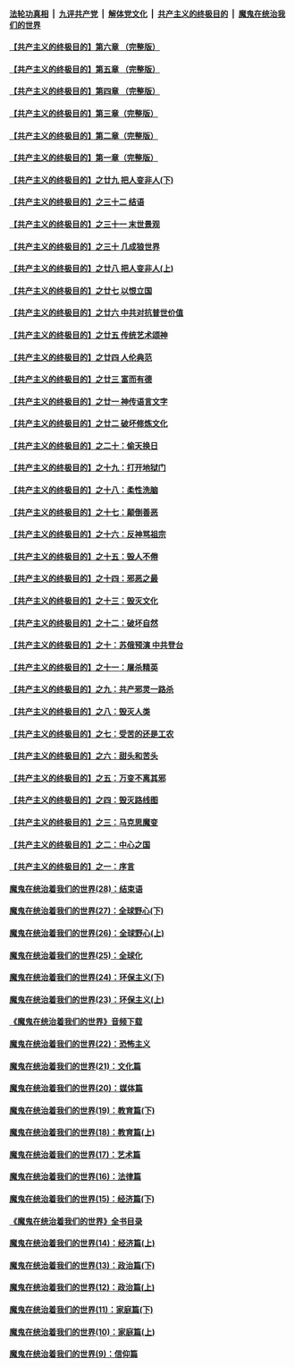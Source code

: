 

####  [法轮功真相](../../../../basic/blob/master/README.md?t=07011902) &nbsp;|&nbsp; [九评共产党](../../../../9ping.md/blob/master/README.md?t=07011902) &nbsp;|&nbsp; [解体党文化](../../../../jtdwh.md/blob/master/README.md?t=07011902)  &nbsp;|&nbsp; [共产主义的终极目的](../../../../gczydzjmd.md/blob/master/README.md?t=07011902) &nbsp;|&nbsp; [魔鬼在统治我们的世界](../../../../mgztzwmdsj.md/blob/master/README.md?t=07011902) 

#### [【共产主义的终极目的】第六章 （完整版）](../pages/nsc422/n11428913.md?t=07011902) 

#### [【共产主义的终极目的】第五章 （完整版）](../pages/nsc422/n11428912.md?t=07011902) 

#### [【共产主义的终极目的】第四章 （完整版）](../pages/nsc422/n11428907.md?t=07011902) 

#### [【共产主义的终极目的】第三章（完整版）](../pages/nsc422/n11428848.md?t=07011902) 

#### [【共产主义的终极目的】第二章（完整版）](../pages/nsc422/n11428831.md?t=07011902) 

#### [【共产主义的终极目的】第一章（完整版）](../pages/nsc422/n11417651.md?t=07011902) 

#### [【共产主义的终极目的】之廿九 把人变非人(下)](../pages/nsc422/n11344140.md?t=07011902) 

#### [【共产主义的终极目的】之三十二 结语](../pages/nsc422/n11360535.md?t=07011902) 

#### [【共产主义的终极目的】之三十一 末世景观](../pages/nsc422/n11351129.md?t=07011902) 

#### [【共产主义的终极目的】之三十 几成狼世界](../pages/nsc422/n11348280.md?t=07011902) 

#### [【共产主义的终极目的】之廿八 把人变非人(上)](../pages/nsc422/n11340492.md?t=07011902) 

#### [【共产主义的终极目的】之廿七 以恨立国](../pages/nsc422/n11336944.md?t=07011902) 

#### [【共产主义的终极目的】之廿六 中共对抗普世价值](../pages/nsc422/n11324785.md?t=07011902) 

#### [【共产主义的终极目的】之廿五 传统艺术颂神](../pages/nsc422/n11296396.md?t=07011902) 

#### [【共产主义的终极目的】之廿四 人伦典范](../pages/nsc422/n11296397.md?t=07011902) 

#### [【共产主义的终极目的】之廿三 富而有德](../pages/nsc422/n11283598.md?t=07011902) 

#### [【共产主义的终极目的】之廿一 神传语言文字](../pages/nsc422/n11263265.md?t=07011902) 

#### [【共产主义的终极目的】之廿二 破坏修炼文化](../pages/nsc422/n11245728.md?t=07011902) 

#### [【共产主义的终极目的】之二十：偷天换日](../pages/nsc422/n11238846.md?t=07011902) 

#### [【共产主义的终极目的】之十九：打开地狱门](../pages/nsc422/n11206376.md?t=07011902) 

#### [【共产主义的终极目的】之十八：柔性洗脑](../pages/nsc422/n11199994.md?t=07011902) 

#### [【共产主义的终极目的】之十七：颠倒善恶](../pages/nsc422/n11179782.md?t=07011902) 

#### [【共产主义的终极目的】之十六：反神骂祖宗](../pages/nsc422/n11166798.md?t=07011902) 

#### [【共产主义的终极目的】之十五：毁人不倦](../pages/nsc422/n11166792.md?t=07011902) 

#### [【共产主义的终极目的】之十四：邪恶之最](../pages/nsc422/n11150249.md?t=07011902) 

#### [【共产主义的终极目的】之十三：毁灭文化](../pages/nsc422/n11135227.md?t=07011902) 

#### [【共产主义的终极目的】之十二：破坏自然](../pages/nsc422/n11135214.md?t=07011902) 

#### [【共产主义的终极目的】之十：苏俄预演 中共登台](../pages/nsc422/n11118424.md?t=07011902) 

#### [【共产主义的终极目的】之十一：屠杀精英](../pages/nsc422/n11118442.md?t=07011902) 

#### [【共产主义的终极目的】之九：共产邪灵一路杀](../pages/nsc422/n11114139.md?t=07011902) 

#### [【共产主义的终极目的】之八：毁灭人类](../pages/nsc422/n11108503.md?t=07011902) 

#### [【共产主义的终极目的】之七：受苦的还是工农](../pages/nsc422/n11101809.md?t=07011902) 

#### [【共产主义的终极目的】之六：甜头和苦头](../pages/nsc422/n11096971.md?t=07011902) 

#### [【共产主义的终极目的】之五：万变不离其邪](../pages/nsc422/n11091285.md?t=07011902) 

#### [【共产主义的终极目的】之四：毁灭路线图](../pages/nsc422/n11086284.md?t=07011902) 

#### [【共产主义的终极目的】之三：马克思魔变](../pages/nsc422/n11061941.md?t=07011902) 

#### [【共产主义的终极目的】之二：中心之国](../pages/nsc422/n11047728.md?t=07011902) 

#### [【共产主义的终极目的】之一：序言](../pages/nsc422/n11086077.md?t=07011902) 

#### [魔鬼在统治着我们的世界(28)：结束语](../pages/nsc422/n10936246.md?t=07011902) 

#### [魔鬼在统治着我们的世界(27)：全球野心(下)](../pages/nsc422/n10928319.md?t=07011902) 

#### [魔鬼在统治着我们的世界(26)：全球野心(上)](../pages/nsc422/n10900318.md?t=07011902) 

#### [魔鬼在统治着我们的世界(25)：全球化](../pages/nsc422/n10788205.md?t=07011902) 

#### [魔鬼在统治着我们的世界(24)：环保主义(下)](../pages/nsc422/n10695307.md?t=07011902) 

#### [魔鬼在统治着我们的世界(23)：环保主义(上)](../pages/nsc422/n10688613.md?t=07011902) 

#### [《魔鬼在统治着我们的世界》音频下载](../pages/nsc422/n10635553.md?t=07011902) 

#### [魔鬼在统治着我们的世界(22)：恐怖主义](../pages/nsc422/n10614727.md?t=07011902) 

#### [魔鬼在统治着我们的世界(21)：文化篇](../pages/nsc422/n10597706.md?t=07011902) 

#### [魔鬼在统治着我们的世界(20)：媒体篇](../pages/nsc422/n10586579.md?t=07011902) 

#### [魔鬼在统治着我们的世界(19)：教育篇(下)](../pages/nsc422/n10564808.md?t=07011902) 

#### [魔鬼在统治着我们的世界(18)：教育篇(上)](../pages/nsc422/n10526970.md?t=07011902) 

#### [魔鬼在统治着我们的世界(17)：艺术篇](../pages/nsc422/n10499093.md?t=07011902) 

#### [魔鬼在统治着我们的世界(16)：法律篇](../pages/nsc422/n10485969.md?t=07011902) 

#### [魔鬼在统治着我们的世界(15)：经济篇(下)](../pages/nsc422/n10469975.md?t=07011902) 

#### [《魔鬼在统治着我们的世界》全书目录](../pages/nsc422/n10464261.md?t=07011902) 

#### [魔鬼在统治着我们的世界(14)：经济篇(上)](../pages/nsc422/n10457370.md?t=07011902) 

#### [魔鬼在统治着我们的世界(13)：政治篇(下)](../pages/nsc422/n10448270.md?t=07011902) 

#### [魔鬼在统治着我们的世界(12)：政治篇(上)](../pages/nsc422/n10444576.md?t=07011902) 

#### [魔鬼在统治着我们的世界(11)：家庭篇(下)](../pages/nsc422/n10440961.md?t=07011902) 

#### [魔鬼在统治着我们的世界(10)：家庭篇(上)](../pages/nsc422/n10435448.md?t=07011902) 

#### [魔鬼在统治着我们的世界(9)：信仰篇](../pages/nsc422/n10432159.md?t=07011902) 

